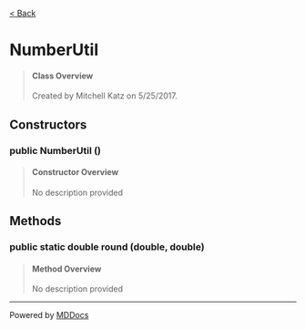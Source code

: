 [< Back](README.md)
# NumberUtil #
>#### Class Overview ####
>Created by Mitchell Katz on 5/25/2017.
## Constructors ##
### public NumberUtil () ###
>#### Constructor Overview ####
>No description provided
>
## Methods ##
### public static double round (double, double) ###
>#### Method Overview ####
>No description provided
>

---
Powered by [MDDocs](https://github.com/VRCube/MDDocs)